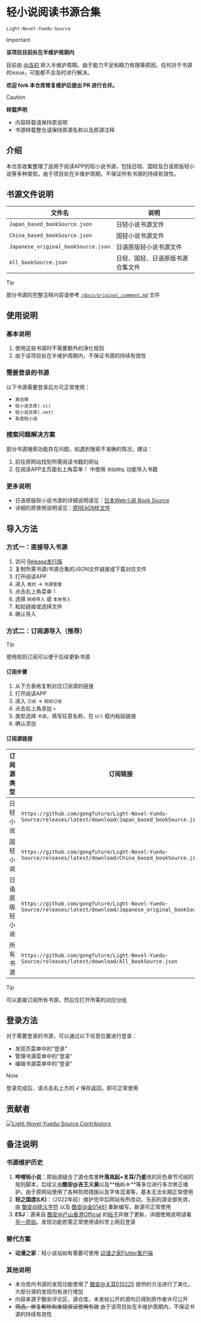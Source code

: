 # 轻小说阅读书源合集
`Light-Novel-Yuedu-Source`

> [!IMPORTANT]
> **该项目目前处在半维护周期内**
> 
> 目前由 [@洛初](https://github.com/gongfuture) 转入半维护周期。由于能力不足和精力有限等原因，任何对于书源的issue，可能都不会及时进行解决。
> 
> **欢迎 fork 本仓库修复维护后提出 PR 进行合并。**

> [!CAUTION]
> **转载声明**
> - 内容转载请保持原说明
> - 书源转载整合请保持原源名称以及原源注释

## 介绍

本仓库收集整理了适用于阅读APP的轻小说书源，包括日轻、国轻及日语原版轻小说等多种类型。由于项目处在半维护周期，不保证所有书源的持续有效性。

## 书源文件说明

| 文件名 | 说明 |
| --- | --- |
| `Japan_based_bookSource.json` | 日轻小说书源文件 |
| `China_based_bookSource.json` | 国轻小说书源文件 |
| `Japanese_original_bookSource.json` | 日语原版轻小说书源文件 |
| `All_bookSource.json` | 日轻、国轻、日语原版书源合集文件 |

> [!TIP]
> 部分书源的完整注释内容请参考 [`/docs/original_comment.md`](/docs/original_comment.md) 文件

## 使用说明

### 基本说明

1. 使用这些书源时不需要额外的净化规则
2. 由于该项目处在半维护周期内，不保证书源的持续有效性

### 需要登录的书源

以下书源需要登录后方可正常使用：
- `真白萌`
- `轻小说文库(.cc)`
- `轻小说文库(.net)`
- `有度轻小说`

### 搜索问题解决方案

部分书源搜索功能存在问题。如遇到搜索不准确的情况，建议：
1. 前往原网站找到所需阅读书籍的网址
2. 在阅读APP主页面右上角菜单 ⠇ 中使用 `添加网址` 功能导入书籍

### 更多说明

- 日语原版轻小说书源的详细说明请见：[日本Web小说 Book Source](https://github.com/gongfuture/Light-Novel-Yuedu-Source/releases/tag/JA)
- 详细的原使用说明请见：[原README文件](/old_ver/README.md)

## 导入方法

### 方式一：直接导入书源

1. 访问 [Release发行版](https://github.com/gongfuture/Light-Novel-Yuedu-Source/releases)
2. 复制所需书源/书源合集的JSON文件链接或下载对应文件
3. 打开阅读APP
4. 进入 `我的` → `书源管理`
5. 点击右上角菜单 ⠇
6. 选择 `网络导入` 或 `本地导入`
7. 粘贴链接或选择文件
8. 确认导入

### 方式二：订阅源导入（推荐）

> [!TIP]
> 使用规则订阅可以便于后续更新书源

#### 订阅步骤

1. 从下方表格复制对应订阅源的链接
2. 打开阅读APP
3. 进入 `订阅` → `规则订阅`
4. 点击右上角添加 `+`
5. 类型选择 `书源`，填写任意名称，在 `Url` 框内粘贴链接
6. 确认添加

#### 订阅源链接

| 订阅源类型 | 订阅链接 |
| --- | --- |
| 日轻小说 | `https://github.com/gongfuture/Light-Novel-Yuedu-Source/releases/latest/download/Japan_based_bookSource.json` |
| 国轻小说 | `https://github.com/gongfuture/Light-Novel-Yuedu-Source/releases/latest/download/China_based_bookSource.json` |
| 日语原版轻小说 | `https://github.com/gongfuture/Light-Novel-Yuedu-Source/releases/latest/download/Japanese_original_bookSource.json` |
| 所有书源 | `https://github.com/gongfuture/Light-Novel-Yuedu-Source/releases/latest/download/All_bookSource.json` |

> [!TIP]
> 可以直接订阅所有书源，然后仅打开所需的对应分组

## 登录方法

对于需要登录的书源，可以通过以下任意位置进行登录：
- 发现页菜单中的"登录"
- 管理书源菜单中的"登录"
- 编辑书源菜单中的"登录"

> [!NOTE]
> 登录完成后，请点击右上方的 √ 保存返回，即可正常使用

## 贡献者

<a href="https://github.com/gongfuture/Light-Novel-Yuedu-Source/graphs/contributors">
  <img src="https://contrib.rocks/image?repo=gongfuture/Light-Novel-Yuedu-Source"  alt="Light-Novel-Yuedu-Source Contributors"/>
</a>

## 备注说明

### 书源维护历史

1. **哔哩轻小说**：原始源缝合了源仓库里**叶落岚起+关耳/乃星**改的灰色章节可阅的规则脚本，后续又由**酷安@吉王义昊**以及**柚屿☆**等多位进行多次修正维护。由于原网站使用了各种防爬措施以及字体混淆等，基本无法长期正常使用
2. **轻之国度(LK)**：（2022年前）维护完毕后网站有所改动，先前的源全部失效，由 [酷安@转义字符](http://www.coolapk.com/u/2060038) 以及 [酷安@金01461](http://www.coolapk.com/u/1208939) 重新编写，新源可正常使用
3. **ESJ**：源来自 [酷安@户山香澄Official](http://www.coolapk.com/u/614507) 的[帖子](https://www.coolapk.com/feed/33474742)并做了更新，详细使用说明请看[另一原帖](https://www.coolapk.com/feed/32715700)。发现功能若需正常使用请科学上网后登录

### 替代方案

- **动漫之家**：轻小说站如有需要可使用 [动漫之家Flutter客户端](https://github.com/xiaoyaocz/dmzj_flutter)

### 其他说明

- 本仓库内书源的发现功能使用了 [酷安@关耳010225](http://www.coolapk.com/u/2379204) 提供的方法进行了美化，大部分源的发现均有进行增加
- 内容来源于酷安评论区、源仓库，未发帖公开的源均已得到原作者许可公开
- ~~筛选、修复解析和发现保证使用有效~~ 由于该项目处在半维护周期内，不保证书源的持续有效性
